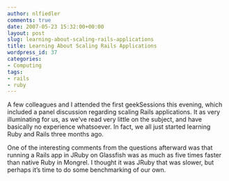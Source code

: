 ```yaml
---
author: nlfiedler
comments: true
date: 2007-05-23 15:32:00+00:00
layout: post
slug: learning-about-scaling-rails-applications
title: Learning About Scaling Rails Applications
wordpress_id: 37
categories:
- Computing
tags:
- rails
- ruby
---
```


A few colleagues and I attended the first geekSessions this evening, which included a panel discussion regarding scaling Rails applications. It as very illuminating for us, as we’ve read very little on the subject, and have basically no experience whatsoever. In fact, we all just started learning Ruby and Rails three months ago.

   

One of the interesting comments from the questions afterward was that running a Rails app in JRuby on Glassfish was as much as five times faster than native Ruby in Mongrel. I thought it was JRuby that was slower, but perhaps it’s time to do some benchmarking of our own.
